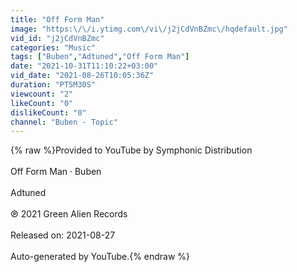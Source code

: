 ```yaml
---
title: "Off Form Man"
image: "https:\/\/i.ytimg.com\/vi\/j2jCdVnBZmc\/hqdefault.jpg"
vid_id: "j2jCdVnBZmc"
categories: "Music"
tags: ["Buben","Adtuned","Off Form Man"]
date: "2021-10-31T11:10:22+03:00"
vid_date: "2021-08-26T10:05:36Z"
duration: "PT5M30S"
viewcount: "2"
likeCount: "0"
dislikeCount: "0"
channel: "Buben - Topic"
---
```

{% raw %}Provided to YouTube by Symphonic Distribution<br /><br />Off Form Man · Buben<br /><br />Adtuned<br /><br />℗ 2021 Green Alien Records<br /><br />Released on: 2021-08-27<br /><br />Auto-generated by YouTube.{% endraw %}
